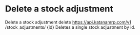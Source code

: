 # Delete a stock adjustment

Delete a stock adjustment delete https://api.katanamrp.com/v1 /stock_adjustments/ {id}
Deletes a single stock adjustment by id.
